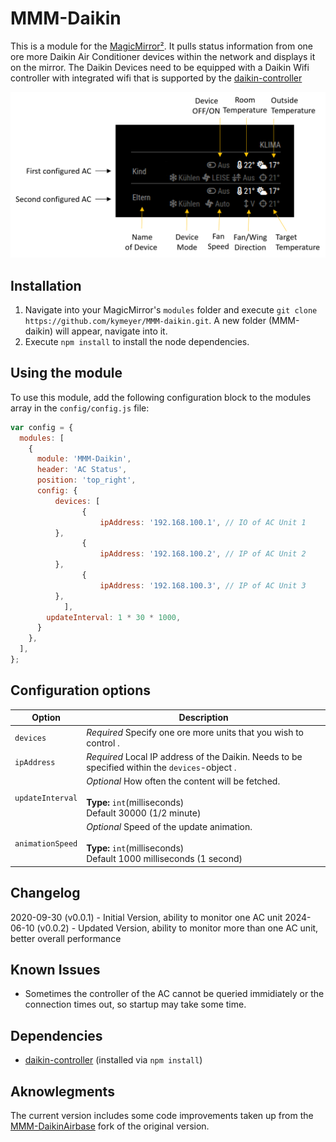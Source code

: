 # MMM-Daikin

This is a module for the [MagicMirror²](https://github.com/MichMich/MagicMirror/). It pulls status information from one ore more Daikin Air Conditioner devices within the network and displays it on the mirror.
The Daikin Devices need to be equipped with a Daikin Wifi controller with integrated wifi that is supported by the  [daikin-controller](https://github.com/Apollon77/daikin-controller)


![Alt text](/screenshots/daikin.png?raw=true "Screenshot")

## Installation

1. Navigate into your MagicMirror's `modules` folder and execute `git clone https://github.com/kymeyer/MMM-daikin.git`. A new folder (MMM-daikin) will appear, navigate into it.
2. Execute `npm install` to install the node dependencies.

## Using the module

To use this module, add the following configuration block to the modules array in the `config/config.js` file:

```js
var config = {
  modules: [
    {
      module: 'MMM-Daikin',
      header: 'AC Status',
      position: 'top_right',
      config: {
	      devices: [
			    {
				    ipAddress: '192.168.100.1', // IO of AC Unit 1
          },
			    {
				    ipAddress: '192.168.100.2', // IP of AC Unit 2
          },
			    {
				    ipAddress: '192.168.100.3', // IP of AC Unit 3
          },	
		    ],
	    updateInterval: 1 * 30 * 1000,
      }
    },
  ],
};

```

## Configuration options

| Option           | Description                                                                                                               |
| ---------------- | ------------------------------------------------------------------------------------------------------------------------- |
| `devices`        | _Required_ Specify one ore more units that you wish to control .    
| `ipAddress`      | _Required_ Local IP address of the Daikin. Needs to be specified within the  `devices`-object .                                                                         |
| `updateInterval` | _Optional_ How often the content will be fetched. <br><br>**Type:** `int`(milliseconds) <br>Default 30000 (1/2 minute)    |
| `animationSpeed` | _Optional_ Speed of the update animation. <br><br>**Type:** `int`(milliseconds) <br>Default 1000 milliseconds (1 second)  |

## Changelog
2020-09-30 (v0.0.1) - Initial Version, ability to monitor one AC unit
2024-06-10 (v0.0.2) - Updated Version, ability to monitor more than one AC unit, better overall performance

## Known Issues

- Sometimes the controller of the AC cannot be queried immidiately or the connection times out, so startup may take some time.

## Dependencies

- [daikin-controller](https://github.com/Apollon77/daikin-controller) (installed via `npm install`)

## Aknowlegments
The current version includes some code improvements taken up from the [MMM-DaikinAirbase](https://github.com/matt-thurling/MMM-DaikinAirbase/) fork of the original version.
